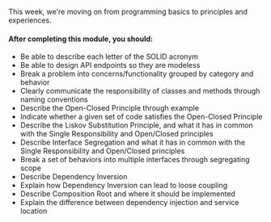 This week, we're moving on from programming basics to principles and experiences.

#### After completing this module, you should:

* Be able to describe each letter of the SOLID acronym
* Be able to design API endpoints so they are modeless
* Break a problem into concerns/functionality grouped by category and behavior
* Clearly communicate the responsibility of classes and methods through naming conventions
* Describe the Open-Closed Principle through example
* Indicate whether a given set of code satisfies the Open-Closed Principle
* Describe the Liskov Substitution Principle, and what it has in common with the Single Responsibility and Open/Closed principles
* Describe Interface Segregation and what it has in common with the Single Responsibility and Open/Closed principles
* Break a set of behaviors into multiple interfaces through segregating scope
* Describe Dependency Inversion
* Explain how Dependency Inversion can lead to loose coupling
* Describe Composition Root and where it should be implemented
* Explain the difference between dependency injection and service location
